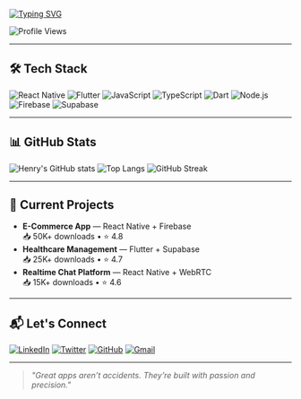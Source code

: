 <!-- Typing animation -->
[![Typing SVG](https://readme-typing-svg.herokuapp.com?font=Fira+Code&size=22&pause=1000&color=00C853&width=600&lines=Hi+there+%F0%9F%91%8B%2C+I'm+Ugochukwu+Dike;Senior+Mobile+Developer;React+Native+%7C+Flutter+%7C+Node.js;Building+apps+that+scale)](https://git.io/typing-svg)

<!-- Visitor counter -->
![Profile Views](https://komarev.com/ghpvc/?username=henrydykee&label=Profile%20Views&color=0e75b6&style=flat)

---

## 🛠 Tech Stack
![React Native](https://img.shields.io/badge/React%20Native-20232A?style=for-the-badge&logo=react&logoColor=61DAFB)
![Flutter](https://img.shields.io/badge/Flutter-02569B?style=for-the-badge&logo=flutter&logoColor=white)
![JavaScript](https://img.shields.io/badge/JavaScript-FFD43B?style=for-the-badge&logo=javascript&logoColor=black)
![TypeScript](https://img.shields.io/badge/TypeScript-007ACC?style=for-the-badge&logo=typescript&logoColor=white)
![Dart](https://img.shields.io/badge/Dart-0175C2?style=for-the-badge&logo=dart&logoColor=white)
![Node.js](https://img.shields.io/badge/Node.js-339933?style=for-the-badge&logo=nodedotjs&logoColor=white)
![Firebase](https://img.shields.io/badge/Firebase-FFCA28?style=for-the-badge&logo=firebase&logoColor=black)
![Supabase](https://img.shields.io/badge/Supabase-3ECF8E?style=for-the-badge&logo=supabase&logoColor=white)

---

## 📊 GitHub Stats
![Henry's GitHub stats](https://github-readme-stats.vercel.app/api?username=henrydykee&show_icons=true&theme=tokyonight)
![Top Langs](https://github-readme-stats.vercel.app/api/top-langs/?username=henrydykee&layout=compact&theme=tokyonight)
![GitHub Streak](https://github-readme-streak-stats.herokuapp.com/?user=henrydykee&theme=tokyonight)

---

## 📱 Current Projects
- **E-Commerce App** — React Native + Firebase  
  📥 50K+ downloads • ⭐ 4.8  
- **Healthcare Management** — Flutter + Supabase  
  📥 25K+ downloads • ⭐ 4.7  
- **Realtime Chat Platform** — React Native + WebRTC  
  📥 15K+ downloads • ⭐ 4.6  

---

## 📬 Let's Connect
[![LinkedIn](https://img.shields.io/badge/LinkedIn-0077B5?style=for-the-badge&logo=linkedin&logoColor=white)](https://www.linkedin.com/in/ugochukwu-dike-33027b175)
[![Twitter](https://img.shields.io/badge/Twitter-1DA1F2?style=for-the-badge&logo=twitter&logoColor=white)](https://twitter.com/henry_dykee)
[![GitHub](https://img.shields.io/badge/GitHub-171515?style=for-the-badge&logo=github&logoColor=white)](https://github.com/henrydykee)
[![Gmail](https://img.shields.io/badge/Email-D14836?style=for-the-badge&logo=gmail&logoColor=white)](mailto:dykeehenry@gmail.com)

---

> _"Great apps aren’t accidents. They’re built with passion and precision."_
